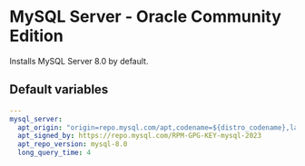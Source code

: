 # MySQL Server - Oracle Community Edition
<!--TOC-->
<!--ENDTOC-->

Installs MySQL Server 8.0 by default.

<!--ROLEVARS-->
## Default variables
```yaml
---
mysql_server:
  apt_origin: "origin=repo.mysql.com/apt,codename=${distro_codename},label=mysql" # used by apt_unattended_upgrades
  apt_signed_by: https://repo.mysql.com/RPM-GPG-KEY-mysql-2023
  apt_repo_version: mysql-8.0
  long_query_time: 4

```

<!--ENDROLEVARS-->
